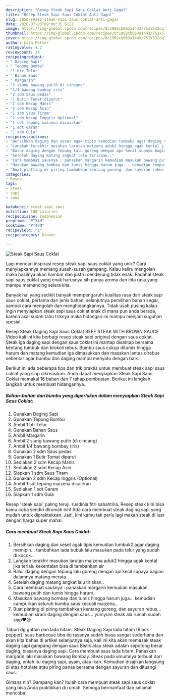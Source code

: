```yaml
---
description: "Resep Steak Sapi Saus Coklat Anti Gagal"
title: "Resep Steak Sapi Saus Coklat Anti Gagal"
slug: 2850-resep-steak-sapi-saus-coklat-anti-gagal
date: 2020-07-03T09:00:35.612Z
image: https://img-global.cpcdn.com/recipes/8c1902cb063a1443/751x532cq70/steak-sapi-saus-coklat-foto-resep-utama.jpg
thumbnail: https://img-global.cpcdn.com/recipes/8c1902cb063a1443/751x532cq70/steak-sapi-saus-coklat-foto-resep-utama.jpg
cover: https://img-global.cpcdn.com/recipes/8c1902cb063a1443/751x532cq70/steak-sapi-saus-coklat-foto-resep-utama.jpg
author: Lela Potter
ratingvalue: 4.2
reviewcount: 14
recipeingredient:
- " Daging Sapi"
- " Tepung Bumbu"
- "1 btr Telur"
- " Bahan Saus"
- " Margarin"
- "2 siung bawang putih di cincang"
- "1/4 bawang bombay iris"
- "2 sdm Saus pedas"
- "1 Butir Tomat diparut"
- "2 sdm Kecap Manis"
- "2 sdm Kecap Asin"
- "1 sdm Saus Tiram"
- "2 sdm Kecap Inggris Optional"
- "1 sdt tepung maizena dicairkan"
- "1 sdt Garam"
- "1 sdm Gula"
recipeinstructions:
- "Bersihkan daging dan seset agak tipis kemudian tumbuk2 agar daging memipih... tambahkan lada bubuk lalu masukan pada telur yang sudah di kocok..."
- "Langkah terakhir masukan larutan maizena aduk2 hingga agak kental jika terlalu kekentalan bisa di tambahkan air"
- "Balur daging dengan tepung lalu goreng dengan api kecil supaya bagian dalamnya matang merata.."
- "Setelah daging matang angkat lalu tiriskan.."
- "Cara membuat sausnya : panaskan margarin kemudian masukan bawang putih dan tumis hingga harum.."
- "Masukan bawang bombay dan tumis hingga harum juga... kemudian campurkan seluruh bumbu saus kecuali maizena..."
- "Buat platting di piring tambahkan kentang goreng, dan sayuran rebus... kemudian siram daging dengan saus... yumyum steak ala rumah sudah siap❤️😍"
categories:
- Resep
tags:
- steak
- sapi
- saus

katakunci: steak sapi saus 
nutrition: 100 calories
recipecuisine: Indonesian
preptime: "PT34M"
cooktime: "PT47M"
recipeyield: "1"
recipecategory: Dinner

---
```



![Steak Sapi Saus Coklat](https://img-global.cpcdn.com/recipes/8c1902cb063a1443/751x532cq70/steak-sapi-saus-coklat-foto-resep-utama.jpg)

Lagi mencari inspirasi resep steak sapi saus coklat yang unik? Cara menyiapkannya memang susah-susah gampang. Kalau keliru mengolah maka hasilnya akan hambar dan justru cenderung tidak enak. Padahal steak sapi saus coklat yang enak harusnya sih punya aroma dan cita rasa yang mampu memancing selera kita.

Banyak hal yang sedikit banyak mempengaruhi kualitas rasa dari steak sapi saus coklat, pertama dari jenis bahan, selanjutnya pemilihan bahan segar, sampai cara mengolah dan menghidangkannya. Tidak usah pusing kalau ingin menyiapkan steak sapi saus coklat enak di mana pun anda berada, karena asal sudah tahu triknya maka hidangan ini mampu menjadi suguhan spesial.

Resep Steak Daging Sapi Saus Coklat BEEF STEAK WITH BROWN SAUCE Video kali ini kita berbagi resep steak sapi original dengan saus coklat. Steak iga daging sapi dengan saus coklat ini mantap disantap bersama kentang tumbuk dan brokoli rebus. Bumbu saus cukup ditumis hingga harum dan matang kemudian iga dimasukkan dan masakan lantas direbus sebentar agar bumbu dan daging mampu menyatu dengan baik.


Berikut ini ada beberapa tips dan trik praktis untuk membuat steak sapi saus coklat yang siap dikreasikan. Anda dapat menyiapkan Steak Sapi Saus Coklat memakai 16 bahan dan 7 tahap pembuatan. Berikut ini langkah-langkah untuk membuat hidangannya.

<!--inarticleads1-->

##### Bahan-bahan dan bumbu yang diperlukan dalam menyiapkan Steak Sapi Saus Coklat:

1. Gunakan  Daging Sapi
1. Gunakan  Tepung Bumbu
1. Ambil 1 btr Telur
1. Gunakan  Bahan Saus
1. Ambil  Margarin
1. Ambil 2 siung bawang putih (di cincang)
1. Ambil 1/4 bawang bombay (iris)
1. Gunakan 2 sdm Saus pedas
1. Gunakan 1 Butir Tomat diparut
1. Sediakan 2 sdm Kecap Manis
1. Sediakan 2 sdm Kecap Asin
1. Siapkan 1 sdm Saus Tiram
1. Gunakan 2 sdm Kecap Inggris (Optional)
1. Ambil 1 sdt tepung maizena dicairkan
1. Sediakan 1 sdt Garam
1. Siapkan 1 sdm Gula


Resep &#39;steak sapi&#39; paling teruji. rusdinia fitri sabahtina. Resep steak kini bisa kamu coba sendiri dirumah nih! Ada cara membuat steak daging sapi yang mudah untuk dipraktekkan. Jadi, kini kamu tak perlu lagi makan steak di luar dengan harga super mahal. 

<!--inarticleads2-->

##### Cara membuat Steak Sapi Saus Coklat:

1. Bersihkan daging dan seset agak tipis kemudian tumbuk2 agar daging memipih... tambahkan lada bubuk lalu masukan pada telur yang sudah di kocok...
1. Langkah terakhir masukan larutan maizena aduk2 hingga agak kental jika terlalu kekentalan bisa di tambahkan air
1. Balur daging dengan tepung lalu goreng dengan api kecil supaya bagian dalamnya matang merata..
1. Setelah daging matang angkat lalu tiriskan..
1. Cara membuat sausnya : panaskan margarin kemudian masukan bawang putih dan tumis hingga harum..
1. Masukan bawang bombay dan tumis hingga harum juga... kemudian campurkan seluruh bumbu saus kecuali maizena...
1. Buat platting di piring tambahkan kentang goreng, dan sayuran rebus... kemudian siram daging dengan saus... yumyum steak ala rumah sudah siap❤️😍


Taburi dg gatam dan lada hitam. Steak Daging Sapi lada hitam (Black pepper), saus barbeque bbq itu rasanya sudah biasa sangat sederhana dan akan kita bahas di artikel selanjutnya saja, kali ini kita akan memasak steak daging sapi gampang dengan saus Bistik atau steak adalah sepotong besar daging, biasanya daging sapi. Cara membuat saus lada hitam: Panaskan margarin lalu masukan bawang Bombay. Steak pada umumnya terbuat dari daging, entah itu daging sapi, ayam, atau ikan. Kemudian disajikan langsung di atas hotplate atau piring panas bersama dengan sayuran dan dituangi saus. 

Gimana nih? Gampang kan? Itulah cara membuat steak sapi saus coklat yang bisa Anda praktikkan di rumah. Semoga bermanfaat dan selamat mencoba!
